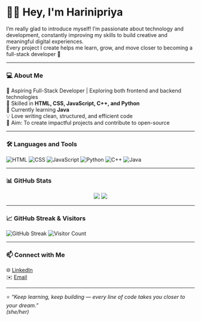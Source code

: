 # 👩‍💻 Hey, I'm Harinipriya

I’m really glad to introduce myself! I’m passionate about technology and development, constantly improving my skills to build creative and meaningful digital experiences.  
Every project I create helps me learn, grow, and move closer to becoming a full-stack developer 🚀

---

### 💻 About Me
🌱 Aspiring Full-Stack Developer | Exploring both frontend and backend technologies  
🧠 Skilled in **HTML, CSS, JavaScript, C++, and Python**  
📘 Currently learning **Java**  
💡 Love writing clean, structured, and efficient code  
🎯 Aim: To create impactful projects and contribute to open-source

---

### 🛠️ Languages and Tools
![HTML](https://img.shields.io/badge/HTML5-E34F26?style=for-the-badge&logo=html5&logoColor=white)
![CSS](https://img.shields.io/badge/CSS3-1572B6?style=for-the-badge&logo=css3&logoColor=white)
![JavaScript](https://img.shields.io/badge/JavaScript-F7DF1E?style=for-the-badge&logo=javascript&logoColor=black)
![Python](https://img.shields.io/badge/Python-3776AB?style=for-the-badge&logo=python&logoColor=white)
![C++](https://img.shields.io/badge/C++-00599C?style=for-the-badge&logo=c%2B%2B&logoColor=white)
![Java](https://img.shields.io/badge/Java-007396?style=for-the-badge&logo=java&logoColor=white)

---

### 📊 GitHub Stats

<p align="center">
  <img src="https://github-readme-stats.vercel.app/api?username=Harinipriya1808&show_icons=true&theme=tokyonight" />
  <img src="https://github-readme-stats.vercel.app/api/top-langs/?username=Harinipriya1808&layout=compact&theme=tokyonight" />
</p>

---

### 📈 GitHub Streak & Visitors
![GitHub Streak](https://github-readme-streak-stats.herokuapp.com/?user=Harinipriya1808&theme=tokyonight)
![Visitor Count](https://profile-counter.glitch.me/Harinipriya1808/count.svg)

---

### 📫 Connect with Me
🌐 [LinkedIn](https://linkedin.com/in/your-linkedin)  
✉️ [Email](mailto:harinipriya.js2008@gmail.com)

---

⭐ *“Keep learning, keep building — every line of code takes you closer to your dream.”*  
*(she/her)*

